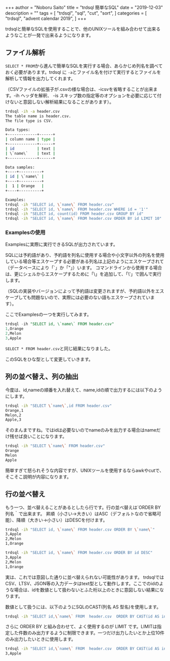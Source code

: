 +++
author = "Noboru Saito"
title = "trdsql 簡単なSQL"
date = "2019-12-03"
description = ""
tags = [
    "trdsql",
    "sql",
    "cut",
    "sort",
]
categories = [
    "trdsql",
    "advent calendar 2019",
]
+++

trdsqlと簡単なSQLを使用することで、他のUNIXツールを組み合わせて出来るようなことが一発で出来るようになります。

## ファイル解析

`SELECT * FROM`から進んで簡単なSQLを実行する場合、あらかじめ列名を調べておく必要があります。trdsql に `-a`とファイル名を付けて実行するとファイルを解析して情報を出力してくれます。

（CSVファイルの拡張子が.csvの様な場合は、-icsvを省略することが出来ます。-ih ヘッダを解釈、 -is スキップ数の指定等のオプションを必要に応じて付けないと意図しない解析結果になることがあります）。

```sh
trdsql -ih -a header.csv
The table name is header.csv.
The file type is CSV.

Data types:
+-------------+------+
| column name | type |
+-------------+------+
| id          | text |
| \`name\`    | text |
+-------------+------+

Data samples:
+----+----------+
| id | \`name\` |
+----+----------+
|  1 | Orange   |
+----+----------+

Examples:
trdsql -ih "SELECT id, \`name\` FROM header.csv"
trdsql -ih "SELECT id, \`name\` FROM header.csv WHERE id = '1'"
trdsql -ih "SELECT id, count(id) FROM header.csv GROUP BY id"
trdsql -ih "SELECT id, \`name\` FROM header.csv ORDER BY id LIMIT 10"
```

### Examplesの使用

Examplesに実際に実行できるSQLが出力されています。

SQLには予約語があり、予約語を列名に使用する場合や小文字以外の列名を使用している場合等エスケープする必要がある列名は上記のようにエスケープされて（データベースにより「\`」か「"」）います。
コマンドラインから使用する場合は、更にシェルからエスケープするために「\」を追加して、「\\'」で囲んで実行します。

（SQLの実装やバージョンによって予約語は変更されますが、予約語以外をエスケープしても問題ないので、実際には必要のない語もエスケープされています）。

ここでExamplesの一つを実行してみます。

```SQL
trdsql -ih "SELECT id, \`name\` FROM header.csv"
1,Orange
2,Melon
3,Apple
```

`SELECT * FROM header.csv`と同じ結果になりました。

このSQLをひな型として変更していきます。

## 列の並べ替え、列の抽出

今度は、id,nameの順番を入れ替えて、name,idの順で出力するには以下のようにします。

```sh
trdsql -ih "SELECT \`name\`,id FROM header.csv"
Orange,1
Melon,2
Apple,3
```

そのまんまですね。ではidは必要ないのでnameのみを出力する場合はnameだけ残せば良いことになります。

```sh
trdsql -ih "SELECT \`name\` FROM header.csv"
Orange
Melon
Apple
```

簡単すぎて怒られそうな内容ですが、UNIXツールを使用するならawkやcutで、そこそこ説明が内容になります。

## 行の並べ替え

もう一つ、並べ替えることがあるとしたら行です。行の並べ替えは`ORDER BY 列名｀で出来ます。
昇順（小さい→大きい）はASC（デフォルトなので省略可能）、降順（大きい→小さい）はDESCを付けます。

```sh
trdsql -ih "SELECT id, \`name\` FROM header.csv ORDER BY \`name\`"
3,Apple
2,Melon
1,Orange
```

```sh
trdsql -ih "SELECT id, \`name\` FROM header.csv ORDER BY id DESC"
3,Apple
2,Melon
1,Orange
```

実は、これでは意図した通りに並べ替えられない可能性があります。
trdsqlではCSV、LTSV、JSON等の入力データはtext型として動作します。ここでのidのような場合は、idを数値として扱わないとふた桁以上のときに意図しない結果になります。

数値として扱うには、以下のようにSQLのCAST(列名 AS 型名)を使用します。

```sh
trdsql -ih "SELECT id,\`name\` FROM  header.csv  ORDER BY CAST(id AS int) DESC"
```

さらに ORDER BY と組み合わせて、よく使用するのが LIMIT です。LIMITは指定した件数のみ出力するように制限できます。一つだけ出力したいとか上位10件のみ出力したいときに使用します。

```sh
trdsql -ih "SELECT id,\`name\` FROM  header.csv  ORDER BY CAST(id AS int) DESC LIMIT 1"
3,Apple
```
